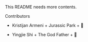 This README needs more contents.

Contributors

- Kristijan Armeni + Jurassic Park + :eggplant:

- Yingjie Shi + The God Father + :tomato:
